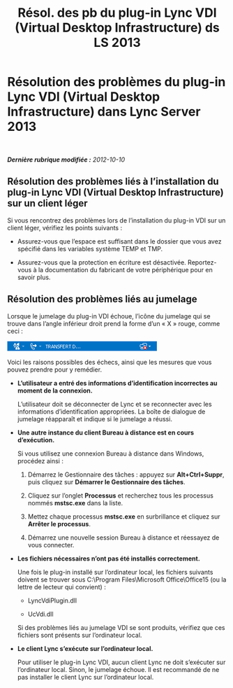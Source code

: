 ﻿---
title: "Résol. des pb du plug-in Lync VDI (Virtual Desktop Infrastructure) ds LS 2013"
TOCtitle: "Résol. des pb du plug-in Lync VDI (Virtual Desktop Infrastructure) ds LS 2013"
ms:assetid: 183c9449-b907-409c-b5ed-b02af3bd93ee
ms:mtpsurl: https://technet.microsoft.com/fr-fr/library/JJ204713(v=OCS.15)
ms:contentKeyID: 49296393
ms.date: 05/20/2016
mtps_version: v=OCS.15
ms.translationtype: HT
---

# Résolution des problèmes du plug-in Lync VDI (Virtual Desktop Infrastructure) dans Lync Server 2013

 

_**Dernière rubrique modifiée :** 2012-10-10_

## Résolution des problèmes liés à l’installation du plug-in Lync VDI (Virtual Desktop Infrastructure) sur un client léger

Si vous rencontrez des problèmes lors de l’installation du plug-in VDI sur un client léger, vérifiez les points suivants :

  - Assurez-vous que l’espace est suffisant dans le dossier que vous avez spécifié dans les variables système TEMP et TMP.

  - Assurez-vous que la protection en écriture est désactivée. Reportez-vous à la documentation du fabricant de votre périphérique pour en savoir plus.

## Résolution des problèmes liés au jumelage

Lorsque le jumelage du plug-in VDI échoue, l’icône du jumelage qui se trouve dans l’angle inférieur droit prend la forme d’un « X » rouge, comme ceci :

![Icône Lync VDI indiquant un jumelage réussi](images/JJ204948.303d618c-4bc8-41c4-8553-2475de0d395e(OCS.15).png "Icône Lync VDI indiquant un jumelage réussi")

Voici les raisons possibles des échecs, ainsi que les mesures que vous pouvez prendre pour y remédier.

  - **L’utilisateur a entré des informations d’identification incorrectes au moment de la connexion.**
    
    L’utilisateur doit se déconnecter de Lync et se reconnecter avec les informations d’identification appropriées. La boîte de dialogue de jumelage réapparaît et indique si le jumelage a réussi.

  - **Une autre instance du client Bureau à distance est en cours d’exécution.**
    
    Si vous utilisez une connexion Bureau à distance dans Windows, procédez ainsi :
    
    1.  Démarrez le Gestionnaire des tâches : appuyez sur **Alt+Ctrl+Suppr**, puis cliquez sur **Démarrer le Gestionnaire des tâches**.
    
    2.  Cliquez sur l’onglet **Processus** et recherchez tous les processus nommés **mstsc.exe** dans la liste.
    
    3.  Mettez chaque processus **mstsc.exe** en surbrillance et cliquez sur **Arrêter le processus**.
    
    4.  Démarrez une nouvelle session Bureau à distance et réessayez de vous connecter.

  - **Les fichiers nécessaires n’ont pas été installés correctement.**
    
    Une fois le plug-in installé sur l’ordinateur local, les fichiers suivants doivent se trouver sous C:\\Program Files\\Microsoft Office\\Office15 (ou la lettre de lecteur qui convient) :
    
      - LyncVdiPlugin.dll
    
      - UcVdi.dll
    
    Si des problèmes liés au jumelage VDI se sont produits, vérifiez que ces fichiers sont présents sur l’ordinateur local.

  - **Le client Lync s’exécute sur l’ordinateur local.**
    
    Pour utiliser le plug-in Lync VDI, aucun client Lync ne doit s’exécuter sur l’ordinateur local. Sinon, le jumelage échoue. Il est recommandé de ne pas installer le client Lync sur l’ordinateur local.

